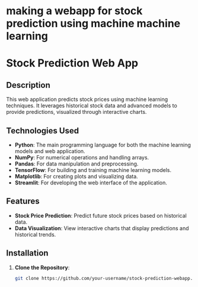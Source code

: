<h1>making a webapp for stock prediction using machine machine learning</h1>

# Stock Prediction Web App

## Description

This web application predicts stock prices using machine learning techniques. It leverages historical stock data and advanced models to provide predictions, visualized through interactive charts.

## Technologies Used

- **Python**: The main programming language for both the machine learning models and web application.
- **NumPy**: For numerical operations and handling arrays.
- **Pandas**: For data manipulation and preprocessing.
- **TensorFlow**: For building and training machine learning models.
- **Matplotlib**: For creating plots and visualizing data.
- **Streamlit**: For developing the web interface of the application.

## Features

- **Stock Price Prediction**: Predict future stock prices based on historical data.
- **Data Visualization**: View interactive charts that display predictions and historical trends.

## Installation

1. **Clone the Repository**:
   ```bash
   git clone https://github.com/your-username/stock-prediction-webapp.git

